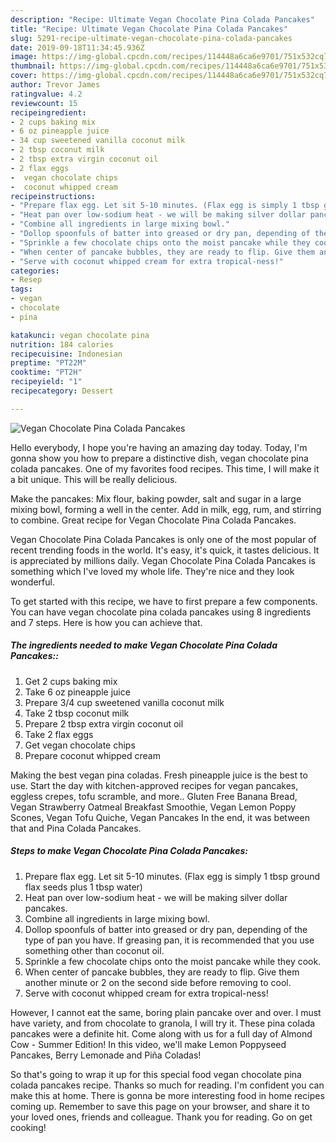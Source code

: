 ```yaml
---
description: "Recipe: Ultimate Vegan Chocolate Pina Colada Pancakes"
title: "Recipe: Ultimate Vegan Chocolate Pina Colada Pancakes"
slug: 5291-recipe-ultimate-vegan-chocolate-pina-colada-pancakes
date: 2019-09-18T11:34:45.936Z
image: https://img-global.cpcdn.com/recipes/114448a6ca6e9701/751x532cq70/vegan-chocolate-pina-colada-pancakes-recipe-main-photo.jpg
thumbnail: https://img-global.cpcdn.com/recipes/114448a6ca6e9701/751x532cq70/vegan-chocolate-pina-colada-pancakes-recipe-main-photo.jpg
cover: https://img-global.cpcdn.com/recipes/114448a6ca6e9701/751x532cq70/vegan-chocolate-pina-colada-pancakes-recipe-main-photo.jpg
author: Trevor James
ratingvalue: 4.2
reviewcount: 15
recipeingredient:
- 2 cups baking mix
- 6 oz pineapple juice
- 34 cup sweetened vanilla coconut milk
- 2 tbsp coconut milk
- 2 tbsp extra virgin coconut oil
- 2 flax eggs
-  vegan chocolate chips
-  coconut whipped cream
recipeinstructions:
- "Prepare flax egg. Let sit 5-10 minutes. (Flax egg is simply 1 tbsp ground flax seeds plus 1 tbsp water)"
- "Heat pan over low-sodium heat - we will be making silver dollar pancakes."
- "Combine all ingredients in large mixing bowl."
- "Dollop spoonfuls of batter into greased or dry pan, depending of the type of pan you have. If greasing pan, it is recommended that you use something other than coconut oil."
- "Sprinkle a few chocolate chips onto the moist pancake while they cook."
- "When center of pancake bubbles, they are ready to flip. Give them another minute or 2 on the second side before removing to cool."
- "Serve with coconut whipped cream for extra tropical-ness!"
categories:
- Resep
tags:
- vegan
- chocolate
- pina

katakunci: vegan chocolate pina
nutrition: 184 calories
recipecuisine: Indonesian
preptime: "PT22M"
cooktime: "PT2H"
recipeyield: "1"
recipecategory: Dessert

---
```



![Vegan Chocolate Pina Colada Pancakes](https://img-global.cpcdn.com/recipes/114448a6ca6e9701/751x532cq70/vegan-chocolate-pina-colada-pancakes-recipe-main-photo.jpg)

Hello everybody, I hope you're having an amazing day today. Today, I'm gonna show you how to prepare a distinctive dish, vegan chocolate pina colada pancakes. One of my favorites food recipes. This time, I will make it a bit unique. This will be really delicious.

Make the pancakes: Mix flour, baking powder, salt and sugar in a large mixing bowl, forming a well in the center. Add in milk, egg, rum, and stirring to combine. Great recipe for Vegan Chocolate Pina Colada Pancakes.

Vegan Chocolate Pina Colada Pancakes is only one of the most popular of recent trending foods in the world. It's easy, it's quick, it tastes delicious. It is appreciated by millions daily. Vegan Chocolate Pina Colada Pancakes is something which I've loved my whole life. They're nice and they look wonderful.


To get started with this recipe, we have to first prepare a few components. You can have vegan chocolate pina colada pancakes using 8 ingredients and 7 steps. Here is how you can achieve that.

##### The ingredients needed to make Vegan Chocolate Pina Colada Pancakes::

1. Get 2 cups baking mix
1. Take 6 oz pineapple juice
1. Prepare 3/4 cup sweetened vanilla coconut milk
1. Take 2 tbsp coconut milk
1. Prepare 2 tbsp extra virgin coconut oil
1. Take 2 flax eggs
1. Get  vegan chocolate chips
1. Prepare  coconut whipped cream


Making the best vegan pina coladas. Fresh pineapple juice is the best to use. Start the day with kitchen-approved recipes for vegan pancakes, eggless crepes, tofu scramble, and more.. Gluten Free Banana Bread, Vegan Strawberry Oatmeal Breakfast Smoothie, Vegan Lemon Poppy Scones, Vegan Tofu Quiche, Vegan Pancakes In the end, it was between that and Pina Colada Pancakes. 

##### Steps to make Vegan Chocolate Pina Colada Pancakes:

1. Prepare flax egg. Let sit 5-10 minutes. (Flax egg is simply 1 tbsp ground flax seeds plus 1 tbsp water)
1. Heat pan over low-sodium heat - we will be making silver dollar pancakes.
1. Combine all ingredients in large mixing bowl.
1. Dollop spoonfuls of batter into greased or dry pan, depending of the type of pan you have. If greasing pan, it is recommended that you use something other than coconut oil.
1. Sprinkle a few chocolate chips onto the moist pancake while they cook.
1. When center of pancake bubbles, they are ready to flip. Give them another minute or 2 on the second side before removing to cool.
1. Serve with coconut whipped cream for extra tropical-ness!


However, I cannot eat the same, boring plain pancake over and over. I must have variety, and from chocolate to granola, I will try it. These pina colada pancakes were a definite hit. Come along with us for a full day of Almond Cow - Summer Edition! In this video, we&#39;ll make Lemon Poppyseed Pancakes, Berry Lemonade and Piña Coladas! 

So that's going to wrap it up for this special food vegan chocolate pina colada pancakes recipe. Thanks so much for reading. I'm confident you can make this at home. There is gonna be more interesting food in home recipes coming up. Remember to save this page on your browser, and share it to your loved ones, friends and colleague. Thank you for reading. Go on get cooking!
